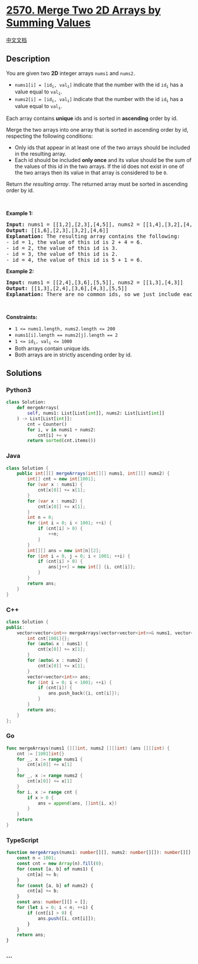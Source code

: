 # [2570. Merge Two 2D Arrays by Summing Values](https://leetcode.com/problems/merge-two-2d-arrays-by-summing-values)

[中文文档](/solution/2500-2599/2570.Merge%20Two%202D%20Arrays%20by%20Summing%20Values/README.md)

## Description

<p>You are given two <strong>2D</strong> integer arrays <code>nums1</code> and <code>nums2.</code></p>

<ul>
	<li><code>nums1[i] = [id<sub>i</sub>, val<sub>i</sub>]</code>&nbsp;indicate that the number with the id <code>id<sub>i</sub></code> has a value equal to <code>val<sub>i</sub></code>.</li>
	<li><code>nums2[i] = [id<sub>i</sub>, val<sub>i</sub>]</code>&nbsp;indicate that the number with the id <code>id<sub>i</sub></code> has a value equal to <code>val<sub>i</sub></code>.</li>
</ul>

<p>Each array contains <strong>unique</strong> ids and is sorted in <strong>ascending</strong> order by id.</p>

<p>Merge the two arrays into one array that is sorted in ascending order by id, respecting the following conditions:</p>

<ul>
	<li>Only ids that appear in at least one of the two arrays should be included in the resulting array.</li>
	<li>Each id should be included <strong>only once</strong> and its value should be the sum of the values of this id in the two arrays. If the id does not exist in one of the two arrays then its value in that array is considered to be <code>0</code>.</li>
</ul>

<p>Return <em>the resulting array</em>. The returned array must be sorted in ascending order by id.</p>

<p>&nbsp;</p>
<p><strong class="example">Example 1:</strong></p>

<pre>
<strong>Input:</strong> nums1 = [[1,2],[2,3],[4,5]], nums2 = [[1,4],[3,2],[4,1]]
<strong>Output:</strong> [[1,6],[2,3],[3,2],[4,6]]
<strong>Explanation:</strong> The resulting array contains the following:
- id = 1, the value of this id is 2 + 4 = 6.
- id = 2, the value of this id is 3.
- id = 3, the value of this id is 2.
- id = 4, the value of this id is 5 + 1 = 6.
</pre>

<p><strong class="example">Example 2:</strong></p>

<pre>
<strong>Input:</strong> nums1 = [[2,4],[3,6],[5,5]], nums2 = [[1,3],[4,3]]
<strong>Output:</strong> [[1,3],[2,4],[3,6],[4,3],[5,5]]
<strong>Explanation:</strong> There are no common ids, so we just include each id with its value in the resulting list.
</pre>

<p>&nbsp;</p>
<p><strong>Constraints:</strong></p>

<ul>
	<li><code>1 &lt;= nums1.length, nums2.length &lt;= 200</code></li>
	<li><code>nums1[i].length == nums2[j].length == 2</code></li>
	<li><code>1 &lt;= id<sub>i</sub>, val<sub>i</sub> &lt;= 1000</code></li>
	<li>Both arrays contain unique ids.</li>
	<li>Both arrays are in&nbsp;strictly ascending order by id.</li>
</ul>

## Solutions

<!-- tabs:start -->

### **Python3**

```python
class Solution:
    def mergeArrays(
        self, nums1: List[List[int]], nums2: List[List[int]]
    ) -> List[List[int]]:
        cnt = Counter()
        for i, v in nums1 + nums2:
            cnt[i] += v
        return sorted(cnt.items())
```

### **Java**

```java
class Solution {
    public int[][] mergeArrays(int[][] nums1, int[][] nums2) {
        int[] cnt = new int[1001];
        for (var x : nums1) {
            cnt[x[0]] += x[1];
        }
        for (var x : nums2) {
            cnt[x[0]] += x[1];
        }
        int n = 0;
        for (int i = 0; i < 1001; ++i) {
            if (cnt[i] > 0) {
                ++n;
            }
        }
        int[][] ans = new int[n][2];
        for (int i = 0, j = 0; i < 1001; ++i) {
            if (cnt[i] > 0) {
                ans[j++] = new int[] {i, cnt[i]};
            }
        }
        return ans;
    }
}
```

### **C++**

```cpp
class Solution {
public:
    vector<vector<int>> mergeArrays(vector<vector<int>>& nums1, vector<vector<int>>& nums2) {
        int cnt[1001]{};
        for (auto& x : nums1) {
            cnt[x[0]] += x[1];
        }
        for (auto& x : nums2) {
            cnt[x[0]] += x[1];
        }
        vector<vector<int>> ans;
        for (int i = 0; i < 1001; ++i) {
            if (cnt[i]) {
                ans.push_back({i, cnt[i]});
            }
        }
        return ans;
    }
};
```

### **Go**

```go
func mergeArrays(nums1 [][]int, nums2 [][]int) (ans [][]int) {
	cnt := [1001]int{}
	for _, x := range nums1 {
		cnt[x[0]] += x[1]
	}
	for _, x := range nums2 {
		cnt[x[0]] += x[1]
	}
	for i, x := range cnt {
		if x > 0 {
			ans = append(ans, []int{i, x})
		}
	}
	return
}
```

### **TypeScript**

```ts
function mergeArrays(nums1: number[][], nums2: number[][]): number[][] {
    const n = 1001;
    const cnt = new Array(n).fill(0);
    for (const [a, b] of nums1) {
        cnt[a] += b;
    }
    for (const [a, b] of nums2) {
        cnt[a] += b;
    }
    const ans: number[][] = [];
    for (let i = 0; i < n; ++i) {
        if (cnt[i] > 0) {
            ans.push([i, cnt[i]]);
        }
    }
    return ans;
}
```

### **...**

```

```

<!-- tabs:end -->

